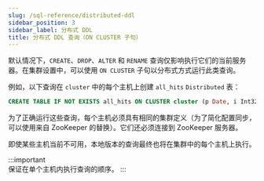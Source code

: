 ```yaml
---
slug: /sql-reference/distributed-ddl
sidebar_position: 3
sidebar_label: 分布式 DDL
title: 分布式 DDL 查询（ON CLUSTER 子句）
---
```


默认情况下，`CREATE`、`DROP`、`ALTER` 和 `RENAME` 查询仅影响执行它们的当前服务器。在集群设置中，可以使用 `ON CLUSTER` 子句以分布式方式运行此类查询。

例如，以下查询在 `cluster` 中的每个主机上创建 `all_hits` `Distributed` 表：

``` sql
CREATE TABLE IF NOT EXISTS all_hits ON CLUSTER cluster (p Date, i Int32) ENGINE = Distributed(cluster, default, hits)
```

为了正确运行这些查询，每个主机必须具有相同的集群定义（为了简化配置同步，可以使用来自 ZooKeeper 的替换）。它们还必须连接到 ZooKeeper 服务器。

即使某些主机当前不可用，本地版本的查询最终也将在集群中的每个主机上执行。

:::important    
保证在单个主机内执行查询的顺序。
:::
